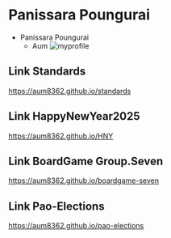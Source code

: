 # Panissara Poungurai

- Panissara Poungurai
    - Aum
![myprofile](img/profile.JPG)

## Link Standards
<https://aum8362.github.io/standards>

## Link HappyNewYear2025
<https://aum8362.github.io/HNY>

## Link BoardGame Group.Seven
<https://aum8362.github.io/boardgame-seven>

## Link Pao-Elections
<https://aum8362.github.io/pao-elections>
